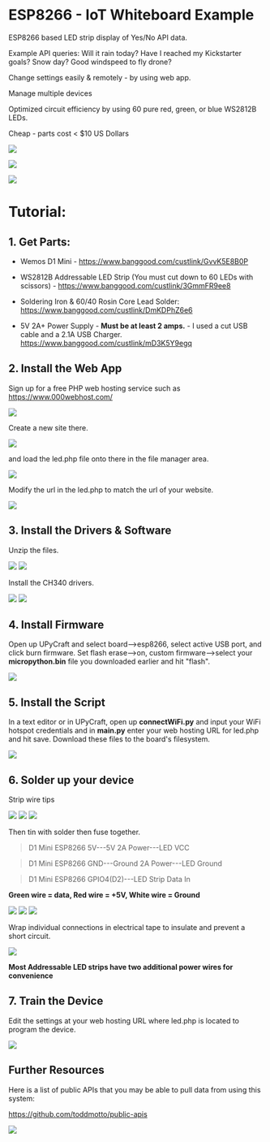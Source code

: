 # ESP8266 - IoT Whiteboard Example

ESP8266 based LED strip display of Yes/No API data.

Example API queries:
Will it rain today? Have I reached my Kickstarter goals? Snow day? Good windspeed to fly drone? 

Change settings easily & remotely - by using web app.

Manage multiple devices

Optimized circuit efficiency by using 60 pure red, green, or blue WS2812B LEDs.

Cheap - parts cost < $10 US Dollars

![](demo1.gif)

![](demo2.gif)

![](demo.jpg)

# Tutorial:
## 1. Get Parts:
* Wemos D1 Mini - https://www.banggood.com/custlink/GvvK5E8B0P

* WS2812B Addressable LED Strip (You must cut down to 60 LEDs with scissors) - https://www.banggood.com/custlink/3GmmFR9ee8

* Soldering Iron & 60/40 Rosin Core Lead Solder: https://www.banggood.com/custlink/DmKDPhZ6e6

* 5V 2A+ Power Supply - **Must be at least 2 amps.** - I used a cut USB cable and a 2.1A USB Charger. https://www.banggood.com/custlink/mD3K5Y9egq 

## 2. Install the Web App
Sign up for a free PHP web hosting service such as https://www.000webhost.com/

![](signup.gif)

Create a new site there.

![](newsite1.gif)

and load the led.php file onto there in the file manager area.

![](siteupload.gif)

Modify the url in the led.php to match the url of your website.

![](editphp.gif)

## 3. Install the Drivers & Software
Unzip the files.

![](unzip1.gif)
![](unzip2.gif)

Install the CH340 drivers.

![](driver1.gif)
![](driver2.gif)

## 4. Install Firmware
Open up UPyCraft and select board-->esp8266, select active USB port, and click burn firmware. Set flash erase-->on, custom firmware-->select your **micropython.bin** file you downloaded earlier and hit "flash".

![](burn.gif)

## 5. Install the Script
In a text editor or in UPyCraft, open up **connectWiFi.py** and input your WiFi hotspot credentials and in **main.py** enter your web hosting URL for led.php and hit save. Download these files to the board's filesystem.

![](code.gif)

## 6. Solder up your device
Strip wire tips

![](wire1.jpg)
![](wire2.jpg)
![](wire3.jpg)

Then tin with solder then fuse together.

>D1 Mini ESP8266 5V---5V 2A Power---LED VCC

>D1 Mini ESP8266 GND---Ground 2A Power---LED Ground

>D1 Mini ESP8266 GPIO4(D2)---LED Strip Data In


**Green wire = data, Red wire = +5V, White wire = Ground**

![](solder1.jpg)
![](solder2.jpg)
![](solder3.jpg)

Wrap individual connections in electrical tape to insulate and prevent a short circuit.

![](tape.jpg)

**Most Addressable LED strips have two additional power wires for convenience**

## 7. Train the Device
Edit the settings at your web hosting URL where led.php is located to program the device.

![](app.gif)


## Further Resources

Here is a list of public APIs that you may be able to pull data from using this system:

https://github.com/toddmotto/public-apis

![](apilist.gif)

